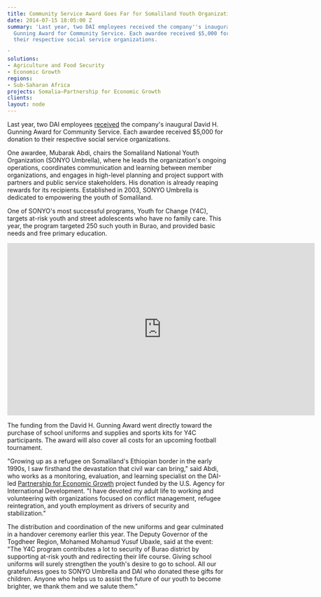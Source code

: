 ```yaml
---
title: Community Service Award Goes Far for Somaliland Youth Organization
date: 2014-07-15 18:05:00 Z
summary: 'Last year, two DAI employees received the company''s inaugural David H.
  Gunning Award for Community Service. Each awardee received $5,000 for donation to
  their respective social service organizations.

'
solutions:
- Agriculture and Food Security
- Economic Growth
regions:
- Sub-Saharan Africa
projects: Somalia—Partnership for Economic Growth
clients: 
layout: node
---
```


Last year, two DAI employees [received][1] the company's inaugural David H. Gunning Award for Community Service. Each awardee received $5,000 for donation to their respective social service organizations.

One awardee, Mubarak Abdi, chairs the Somaliland National Youth Organization (SONYO Umbrella), where he leads the organization's ongoing operations, coordinates communication and learning between member organizations, and engages in high-level planning and project support with partners and public service stakeholders. His donation is already reaping rewards for its recipients. Established in 2003, SONYO Umbrella is dedicated to empowering the youth of Somaliland.

One of SONYO's most successful programs, Youth for Change (Y4C), targets at-risk youth and street adolescents who have no family care. This year, the program targeted 250 such youth in Burao, and provided basic needs and free primary education.

<iframe allowfullscreen="" frameborder="0" height="394" mozallowfullscreen="" msallowfullscreen="" oallowfullscreen="" src="https://www.flickr.com/photos/daiglobal/14476032078/in/set-72157645707169624/player/" webkitallowfullscreen="" width="703"></iframe>

The funding from the David H. Gunning Award went directly toward the purchase of school uniforms and supplies and sports kits for Y4C participants. The award will also cover all costs for an upcoming football tournament.

"Growing up as a refugee on Somaliland's Ethiopian border in the early 1990s, I saw firsthand the devastation that civil war can bring," said Abdi, who works as a monitoring, evaluation, and learning specialist on the DAI-led [Partnership for Economic Growth][2] project funded by the U.S. Agency for International Development. "I have devoted my adult life to working and volunteering with organizations focused on conflict management, refugee reintegration, and youth employment as drivers of security and stabilization."

The distribution and coordination of the new uniforms and gear culminated in a handover ceremony earlier this year. The Deputy Governor of the Togdheer Region, Mohamed Mohamud Yusuf Ubaxle, said at the event: "The Y4C program contributes a lot to security of Burao district by supporting at-risk youth and redirecting their life course. Giving school uniforms will surely strengthen the youth's desire to go to school. All our gratefulness goes to SONYO Umbrella and DAI who donated these gifts for children. Anyone who helps us to assist the future of our youth to become brighter, we thank them and we salute them."

[1]: /news/dai-recognizes-two-employees-their-community-service
[2]: /our-work/projects/somalia-partnership-economic-growth-program
